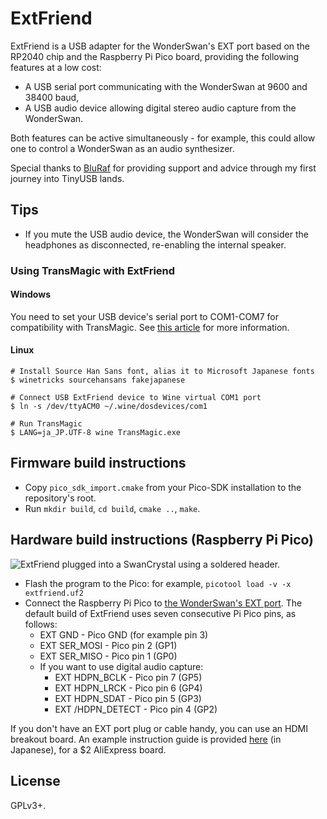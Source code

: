# ExtFriend

ExtFriend is a USB adapter for the WonderSwan's EXT port based on the RP2040 chip and the Raspberry Pi Pico board, providing the following features at a low cost:

* A USB serial port communicating with the WonderSwan at 9600 and 38400 baud,
* A USB audio device allowing digital stereo audio capture from the WonderSwan.

Both features can be active simultaneously - for example, this could allow one to control a WonderSwan as an audio synthesizer.

Special thanks to [BluRaf](https://mastodon.sdf.org/@BluRaf) for providing support and advice through my first journey into TinyUSB lands.

## Tips

* If you mute the USB audio device, the WonderSwan will consider the headphones as disconnected, re-enabling the internal speaker.

### Using TransMagic with ExtFriend

#### Windows

You need to set your USB device's serial port to COM1-COM7 for compatibility with TransMagic. See [this article](https://kb.plugable.com/serial-adapter/how-to-change-the-com-port-for-a-usb-serial-adapter-on-windows-7,-8,-81,-and-10) for more information.

#### Linux

    # Install Source Han Sans font, alias it to Microsoft Japanese fonts
    $ winetricks sourcehansans fakejapanese
    
    # Connect USB ExtFriend device to Wine virtual COM1 port
    $ ln -s /dev/ttyACM0 ~/.wine/dosdevices/com1
    
    # Run TransMagic
    $ LANG=ja_JP.UTF-8 wine TransMagic.exe

## Firmware build instructions

* Copy `pico_sdk_import.cmake` from your Pico-SDK installation to the repository's root.
* Run `mkdir build`, `cd build`, `cmake ..`, `make`.

## Hardware build instructions (Raspberry Pi Pico)

![ExtFriend plugged into a SwanCrystal using a soldered header.](https://img.asie.pl/PTC3.jpg)

* Flash the program to the Pico: for example, `picotool load -v -x extfriend.uf2`
* Connect the Raspberry Pi Pico to [the WonderSwan's EXT port](http://daifukkat.su/docs/wsman/#pinout_extport). The default build of ExtFriend uses seven consecutive Pi Pico pins, as follows:
  * EXT GND - Pico GND (for example pin 3)
  * EXT SER_MOSI - Pico pin 2 (GP1)
  * EXT SER_MISO - Pico pin 1 (GP0)
  * If you want to use digital audio capture:
    * EXT HDPN_BCLK - Pico pin 7 (GP5)
    * EXT HDPN_LRCK - Pico pin 6 (GP4)
    * EXT HDPN_SDAT - Pico pin 5 (GP3)
    * EXT /HDPN_DETECT - Pico pin 4 (GP2)


If you don't have an EXT port plug or cable handy, you can use an HDMI breakout board. An example instruction guide is provided [here](https://twitter.com/peca_port0/status/1631569109912817667) (in Japanese), for a $2 AliExpress board.

## License

GPLv3+.
